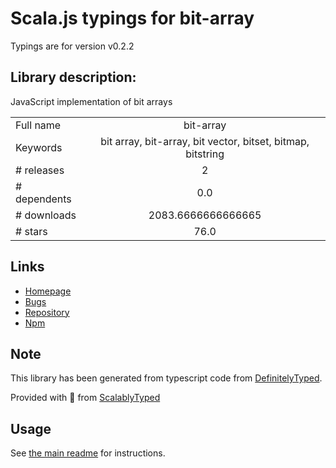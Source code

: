 
# Scala.js typings for bit-array

Typings are for version v0.2.2

## Library description:
JavaScript implementation of bit arrays

|                    |                 |
| ------------------ | :-------------: |
| Full name          | bit-array |
| Keywords           | bit array, bit-array, bit vector, bitset, bitmap, bitstring |
| # releases         | 2 |
| # dependents       | 0.0 |
| # downloads        | 2083.6666666666665 |
| # stars            | 76.0 |

## Links
- [Homepage](https://github.com/bramstein/bit-array#readme)
- [Bugs](https://github.com/bramstein/bit-array/issues)
- [Repository](https://github.com/bramstein/bit-array)
- [Npm](https://www.npmjs.com/package/bit-array)
    


## Note
This library has been generated from typescript code from [DefinitelyTyped](https://definitelytyped.org).

Provided with :purple_heart: from [ScalablyTyped](https://github.com/oyvindberg/ScalablyTyped)

## Usage
See [the main readme](../../readme.md) for instructions.



